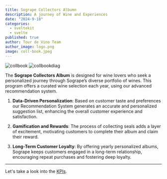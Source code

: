 ```yaml
---
title: Sogrape Collectors Albumn
description: A journey of Wine and Experiences
date: "2024-9-18"
categories:
  - sveltekit
  - svelte
published: true
author: Tour de Vino Team
author_image: logo.png
image: coll-book.jpeg
---
```

![collbook](coll-book.jpeg)
![collbookdiag](coll-diagram-v2.png)

The **Sogrape Collectors Album** is designed for wine lovers who seek a personalized journey through Sogrape’s diverse portfolio of wines. This program offers a curated wine selection each year, using our advanced recommendation system.<!--To take part, customers simply fill out a form, providing details about their preferences, interests, and personal data, which helps Sogrape create a fully customized experience for them. The goal is to keep customers engaged by providing yearly recommendations and incentivizing them to complete their album with exclusive rewards.-->

1. **Data-Driven Personalization**:
   Based on customer taste and preferences our Recommendation System generates an accurate and personalized suggestion list, enhancing the overall customer experience and satisfaction.

2. **Gamification and Rewards**: The process of collecting seals adds a layer of excitement, motivating customers to complete their album and claim their reward.

3. **Long-Term Customer Loyalty**: By offering yearly personalized albums, Sogrape keeps customers engaged in a long-term relationship, encouraging repeat purchases and fostering deep loyalty.

<!--1. **Annual Wine Selection**:
   Each year, customers receive a **tailored wine album** filled with recommended wines chosen based on their tastes and preferences. The selection is personalized using data collected from previous purchases, feedback, and preferences provided in the initial form. This album serves as a guide to explore new wines each year, ensuring that the recommendations are always relevant to the customer’s evolving tastes.

2. **Collect and Earn**:
   For every wine purchased directly through Sogrape, customers receive a **seal** to place in their album.

3. **Completion and Rewards**:
   Once customers fill their album with all the stickers by purchasing each recommended wine, they earn an exclusive reward. This could range from a rare wine bottle to special experiences offered by Sogrape, creating a long-term engagement that extends beyond a single purchase and fostering a lasting relationship with the brand.

4. **Long-Term Customer Loyalty**: By offering yearly personalized albums, Sogrape keeps customers engaged in a long-term relationship, encouraging repeat purchases and fostering deep loyalty.

<!--## Key Benefits:

- **Long-Term Customer Loyalty**: By offering yearly personalized albums, Sogrape keeps customers engaged in a long-term relationship, encouraging repeat purchases and fostering deep loyalty.
- **Data-Driven Personalization**: Leveraging customer data gathered through the initial form, purchase history, and feedback, Sogrape makes more accurate and personalized recommendations, enhancing the overall customer experience and satisfaction.
- **Gamification and Rewards**: The process of collecting stickers or pins adds a layer of excitement, motivating customers to complete their album and claim their reward, fostering a sense of achievement.
- **Revenue Growth**: With a yearly focus on personalized recommendations, the album encourages customers to purchase directly from Sogrape, leading to increased sales and deeper engagement with the brand.-->

---

Let's take a look into the [KPIs](/kpis-post).